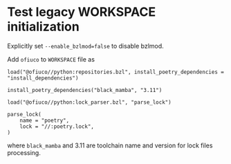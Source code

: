 # Test legacy WORKSPACE initialization

Explicitly set `--enable_bzlmod=false` to disable bzlmod.

Add `ofiuco` to `WORKSPACE` file as
```
load("@ofiuco//python:repositories.bzl", install_poetry_dependencies = "install_dependencies")

install_poetry_dependencies("black_mamba", "3.11")

load("@ofiuco//python:lock_parser.bzl", "parse_lock")

parse_lock(
    name = "poetry",
    lock = "//:poetry.lock",
)
```
where `black_mamba` and 3.11 are toolchain name and version for lock files processing.
